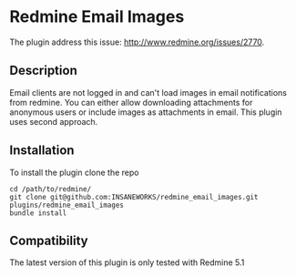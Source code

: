 # Redmine Email Images

The plugin address this issue: http://www.redmine.org/issues/2770. 

## Description

Email clients are not logged in and can't load images in email notifications
from redmine. You can either allow downloading attachments for anonymous
users or include images as attachments in email. This plugin uses second 
approach.

## Installation

To install the plugin clone the repo

```
cd /path/to/redmine/
git clone git@github.com:INSANEWORKS/redmine_email_images.git plugins/redmine_email_images
bundle install
```

## Compatibility

The latest version of this plugin is only tested with Redmine 5.1
